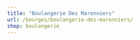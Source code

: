 ```yaml
---
title: "Boulangerie Des Maronniers"
url: /bourges/boulangerie-des-maronniers/
shop: boulangerie
---
```

